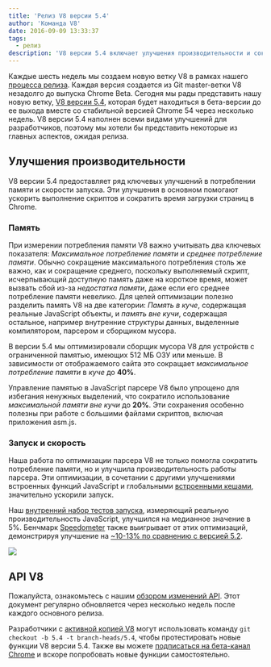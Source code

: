 ```yaml
---
title: 'Релиз V8 версии 5.4'
author: 'Команда V8'
date: 2016-09-09 13:33:37
tags:
  - релиз
description: 'V8 версии 5.4 включает улучшения производительности и сокращение потребления памяти.'
---
```

Каждые шесть недель мы создаем новую ветку V8 в рамках нашего [процесса релиза](/docs/release-process). Каждая версия создается из Git master-ветки V8 незадолго до выпуска Chrome Beta. Сегодня мы рады представить нашу новую ветку, [V8 версии 5.4](https://chromium.googlesource.com/v8/v8.git/+log/branch-heads/5.4), которая будет находиться в бета-версии до ее выхода вместе со стабильной версией Chrome 54 через несколько недель. V8 версии 5.4 наполнен всеми видами улучшений для разработчиков, поэтому мы хотели бы представить некоторые из главных аспектов, ожидая релиза.

<!--truncate-->
## Улучшения производительности

V8 версии 5.4 предоставляет ряд ключевых улучшений в потреблении памяти и скорости запуска. Эти улучшения в основном помогают ускорить выполнение скриптов и сократить время загрузки страниц в Chrome.

### Память

При измерении потребления памяти V8 важно учитывать два ключевых показателя: _Максимальное потребление памяти_ и _среднее потребление памяти_. Обычно сокращение максимального потребления столь же важно, как и сокращение среднего, поскольку выполняемый скрипт, исчерпывающий доступную память даже на короткое время, может вызвать сбой из-за _недостатка памяти_, даже если его среднее потребление памяти невелико. Для целей оптимизации полезно разделить память V8 на две категории: _Память в куче_, содержащая реальные JavaScript объекты, и _память вне кучи_, содержащая остальное, например внутренние структуры данных, выделенные компилятором, парсером и сборщиком мусора.

В версии 5.4 мы оптимизировали сборщик мусора V8 для устройств с ограниченной памятью, имеющих 512 МБ ОЗУ или меньше. В зависимости от отображаемого сайта это сокращает _максимальное потребление памяти_ в _куче_ до **40%**.

Управление памятью в JavaScript парсере V8 было упрощено для избегания ненужных выделений, что сократило использование _максимальной памяти вне кучи_ до **20%**. Эти сохранения особенно полезны при работе с большими файлами скриптов, включая приложения asm.js.

### Запуск и скорость

Наша работа по оптимизации парсера V8 не только помогла сократить потребление памяти, но и улучшила производительность работы парсера. Эти оптимизации, в сочетании с другими улучшениями встроенных функций JavaScript и глобальными [встроенными кешами](https://en.wikipedia.org/wiki/Inline_caching), значительно ускорили запуск.

Наш [внутренний набор тестов запуска](https://www.youtube.com/watch?v=xCx4uC7mn6Y), измеряющий реальную производительность JavaScript, улучшился на медианное значение в 5%. Бенчмарк [Speedometer](http://browserbench.org/Speedometer/) также выигрывает от этих оптимизаций, демонстрируя улучшение на [~10-13% по сравнению с версией 5.2](https://chromeperf.appspot.com/report?sid=f5414b72e864ffaa4fd4291fa74bf3fd7708118ba534187d36113d8af5772c86&start_rev=393766&end_rev=416239).

![](/_img/v8-release-54/speedometer.png)

## API V8

Пожалуйста, ознакомьтесь с нашим [обзором изменений API](https://docs.google.com/document/d/1g8JFi8T_oAE_7uAri7Njtig7fKaPDfotU6huOa1alds/edit). Этот документ регулярно обновляется через несколько недель после каждого основного релиза.

Разработчики с [активной копией V8](/docs/source-code#using-git) могут использовать команду `git checkout -b 5.4 -t branch-heads/5.4`, чтобы протестировать новые функции V8 версии 5.4. Также вы можете [подписаться на бета-канал Chrome](https://www.google.com/chrome/browser/beta.html) и вскоре попробовать новые функции самостоятельно.
